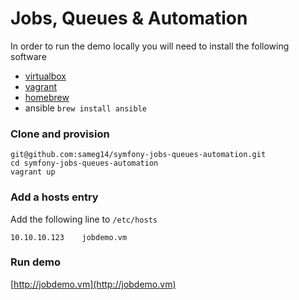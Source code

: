 Jobs, Queues & Automation
==============================

In order to run the demo locally you will need to install the following software

- [virtualbox](https://www.virtualbox.org/wiki/Downloads)
- [vagrant](https://www.vagrantup.com/downloads.html)
- [homebrew](http://brew.sh/)
- ansible `brew install ansible`


### Clone and provision
```
git@github.com:sameg14/symfony-jobs-queues-automation.git
cd symfony-jobs-queues-automation
vagrant up
```

### Add a hosts entry
Add the following line to `/etc/hosts`
```
10.10.10.123    jobdemo.vm
```

### Run demo
[http://jobdemo.vm](http://jobdemo.vm)